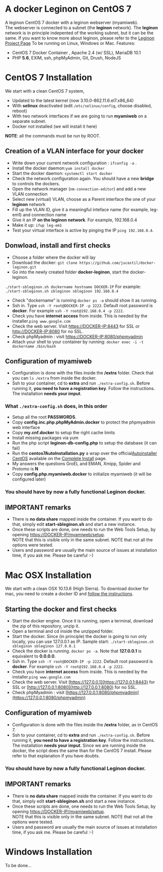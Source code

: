 # A docker Leginon on CentOS 7
A leginon CentOS 7 docker with a leginon webserver (myamiweb).  
The webserver is connected to a subnet (the **leginon** network).
The **leginon** network is in principle indepented of the working subnet, but it can be the same.
If you want to know more about leginon, please refer to the [Leginon Project Page](http://emg.nysbc.org/redmine/projects/leginon/wiki/Leginon_Homepage)
To be running on Linux, Windows or Mac. Features:  
- CentOS 7 Docker Container , Apache 2.4 (w/ SSL), MariaDB 10.1
- PHP **5.6**, EXIM, ssh, phpMyAdmin, Git, Drush, NodeJS

# CentOS 7 Installation

We start with a clean CentOS 7 system,   
- Updated to the latest kernel (now 3.10.0-862.11.6.el7.x86_64) 
- With **selinux** deactivated (edit ``/etc/selinux/config``, choose disabled, reboot)  
- With two network interfaces if we are going to run **myamiweb** on a separate subnet.
- Docker not installed (we will install it here) 
 
**NOTE**: all the commands must be run by ROOT.   

## Creation of a VLAN interface for your docker     
- Write down your current network configuration : ``ifconfig -a`` .  
- Install the docker daemon:``yum install docker``      
- Start the docker daemon: ``systemctl start docker``  
- Check the network configuration again. You should have a new **bridge** to controls the dockers.   
- Open the network manager (``nm-connection-editor``) and add a new VLAN connection    
- Select new (virtual) VLAN, choose as a Parent interface the one of your **leginon** network    
- Fill up the VLAN ID, give it a meaningful inteface name (for example, leg-em1) and connection name    
- Give it an IP **on the leginon network**. For example, 192.168.0.4      
- Make it up: ``ifup leg-em1``  
- Test your virtual interface is active by pinging the IP ``ping 192.168.0.4``. 

## Donwload, install and first checks
- Choose a folder where the docker will lay  
- Download the docker: ``git clone https://github.com/jucastil/docker-leginon.git``  
- Go into the newly created folder **docker-leginon**, start the docker-leginon.  
    
``./start-sbleginon.sh dockername hostname DOCKER-IP``  For example: ``./start-sbleginon.sh sbleginon sbleginon 192.168.0.4``     

- Check "dockername" is running ``docker ps -a`` should show it as running.
- Ssh in. Type ``ssh -Y root@DOCKER-IP -p 2222``. Default root password is **docker**. For example ``ssh -Y root@192.168.0.4 -p 2222``.
- Check you have **internet access** from inside. This is needed by the installer.``ping www.google.com``  
- Check the web server. Visit [https://DOCKER-IP:8443](https://DOCKER-IP:8443) for SSL or [http://DOCKER-IP:8080](http://DOCKER-IP:8080) for no SSL.
- Check phpMyadmin : visit [https://DOCKER-IP:8080/phpmyadmin](https://DOCKER-IP:8080/phpmyadmin)
- Attach your shell to your container by running: ``docker exec -i -t dockername /bin/bash``

## Configuration of myamiweb    
- Configuration is done with the files inside the **/extra** folder. Check that you can ``ls /extra`` from inside the docker.
- Ssh to your container, cd to **extra** and run ``./extra-config.sh``. Before running it, **you need to have a registration key**. Follow the instructions. The installation **needs your imput**. 

### What ``./extra-config.sh`` does, in this order   
  * Setup all the root **PASSWORDS**. 
  * Copy __config.inc.php.phpMyAdmin.docker__ to protect the phpmyadmin web interface
  * Copy __my.cnf.docker__ to setup the right cache limits 
  * Install missing packages via yum  
  * Run the php script __leginon-db-config.php__ to setup the database (it can fail)
  * Run the  __centos7AutoInstallation.py__  a wrap over the official[Autoinstaller CentOS](http://emg.nysbc.org/redmine/projects/leginon/wiki/Autoinstaller_for_CentOS) available on the [Complete Install](http://emg.nysbc.org/redmine/projects/leginon/wiki/Complete_Installation) page.
  * My answers the questions GroEL and EMAN, Xmipp, Spider and Protomo is **N**  
  * Copy __config.php.myamiweb.docker__ to initialize myamiweb (it will be configured later)

### You should have by now a fully functional Leginon docker.

## IMPORTANT remarks

- There is **no data share** mapped inside the container. If you want to do that, simply edit **start-sbleginon.sh** and start a new instance.
- Once these scripts are done, one needs to run the Web Tools Setup, by opening [https://DOCKER-IP/myamiweb/setup](https://DOCKER-IP/myamiweb/setup).  
NOTE that this is visible only in the same subnet. NOTE that not all the options were tested.
- Users and password are usually the main source of issues at installation time, if you ask me. Please be careful :-) 

# Mac OSX Installation

We start with a clean OSX 10.13.6 (High Sierra). 
To download docker for mac, you need to create a docker ID and [follow the instructions](https://docs.docker.com/docker-for-mac/install/).   

## Starting the docker and first checks

- Start the docker engine. Once it is running, open a terminal, download the zip of this repository, unzip it.
- Open a terminal and cd inside the unzipped folder.    
- Start the docker. Since (in principle) the docker is going to run only locally, you can use 127.0.0.1 as IP. Sample start:
 ``./start-sbleginon.sh sbleginon sbleginon 127.0.0.1``  
- Check the docker is running. ``docker ps -a``. Note that **127.0.0.1** is equivalent to **0.0.0.0**.
- Ssh in. Type ``ssh -Y root@DOCKER-IP -p 2222``. Default root password is **docker**. For example ``ssh -Y root@192.168.0.4 -p 2222``. 
- Check you have **internet access** from inside. This is needed by the installer.``ping www.google.com``  
- Check the web server. Visit [https://127.0.0.1](https://127.0.0.1:8443) for SSL or [http://127.0.0.1:8080](http://127.0.0.1:8080) for no SSL.
- Check phpMyadmin : visit [https://127.0.0.1:8080/phpmyadmin](https://127.0.0.1:8080/phpmyadmin)                 

## Configuration of myamiweb    
- Configuration is done with the files inside the **/extra** folder, as in CentOS 7.
- Ssh to your container, cd to **extra** and run ``./extra-config.sh``. Before running it, **you need to have a registration key**. Follow the instructions.  The installation **needs your imput**. Since we are running inside the docker, the script does the same than for the CentOS 7 install. Please refer to that explanation if you have doubts. 

### You should have by now a fully functional Leginon docker.

## IMPORTANT remarks

- There is **no data share** mapped inside the container. If you want to do that, simply edit **start-sbleginon.sh** and start a new instance.
- Once these scripts are done, one needs to run the Web Tools Setup, by opening [https://DOCKER-IP/myamiweb/setup](https://DOCKER-IP/myamiweb/setup).  
NOTE that this is visible only in the same subnet. NOTE that not all the options were tested.
- Users and password are usually the main source of issues at installation time, if you ask me. Please be careful :-) 

# Windows Installation

To be done... 
